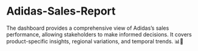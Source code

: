 # Adidas-Sales-Report
The dashboard provides a comprehensive view of Adidas’s sales performance, allowing stakeholders to make informed decisions. It covers product-specific insights, regional variations, and temporal trends. 📊👟
